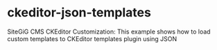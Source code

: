 # ckeditor-json-templates
SiteGiG CMS CKEditor Customization: This example shows how to load custom templates to CKEditor templates plugin using JSON

